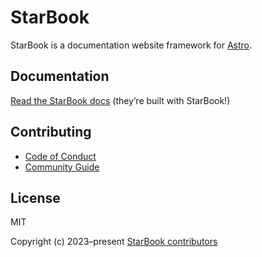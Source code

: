 # StarBook

StarBook is a documentation website framework for [Astro][astro].

## Documentation

[Read the StarBook docs][docs] (they’re built with StarBook!)

## Contributing

- [Code of Conduct][coc]
- [Community Guide][community]

## License

MIT

Copyright (c) 2023–present [StarBook contributors][contributors]

[astro]: https://astro.build/
[docs]: https://star-book.netlify.app/
[coc]: https://github.com/withastro/.github/blob/main/CODE_OF_CONDUCT.md
[community]: https://github.com/withastro/.github/blob/main/COMMUNITY_GUIDE.md
[contributors]: https://github.com/withastro/starbook/graphs/contributors
